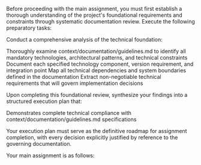 Before proceeding with the main assignment, you must first establish a thorough understanding of the project's foundational requirements and constraints through systematic documentation review.
Execute the following preparatory tasks:

Conduct a comprehensive analysis of the technical foundation:

Thoroughly examine context/documentation/guidelines.md to identify all mandatory technologies, architectural patterns, and technical constraints
Document each specified technology component, version requirement, and integration point
Map all technical dependencies and system boundaries defined in the documentation
Extract non-negotiable technical requirements that will govern implementation decisions

Upon completing this foundational review, synthesize your findings into a structured execution plan that:

Demonstrates complete technical compliance with context/documentation/guidelines.md specifications

Your execution plan must serve as the definitive roadmap for assignment completion, with every decision explicitly justified by reference to the governing documentation.

Your main assignment is as follows: 